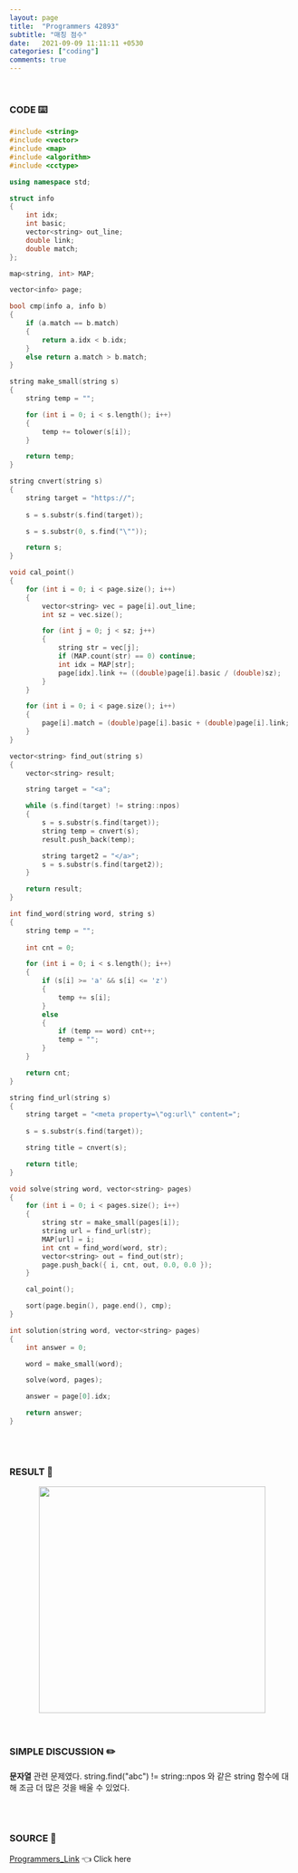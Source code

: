 ```yaml
---
layout: page
title:  "Programmers 42893"
subtitle: "매칭 점수"
date:   2021-09-09 11:11:11 +0530
categories: ["coding"]
comments: true
---
```


<br>

### CODE ⌨️

```c++
#include <string>
#include <vector>
#include <map>
#include <algorithm>
#include <cctype>

using namespace std;

struct info
{
	int idx;
	int basic;
	vector<string> out_line;
	double link;
	double match;
};

map<string, int> MAP;

vector<info> page;

bool cmp(info a, info b)
{
	if (a.match == b.match)
	{
		return a.idx < b.idx;
	}
	else return a.match > b.match;
}

string make_small(string s)
{
	string temp = "";

	for (int i = 0; i < s.length(); i++)
	{
		temp += tolower(s[i]);
	}

	return temp;
}

string cnvert(string s)
{
	string target = "https://";
	
    s = s.substr(s.find(target));

	s = s.substr(0, s.find("\""));

	return s;
}

void cal_point()
{
	for (int i = 0; i < page.size(); i++)
	{
		vector<string> vec = page[i].out_line;
		int sz = vec.size();

		for (int j = 0; j < sz; j++)
		{
			string str = vec[j];
			if (MAP.count(str) == 0) continue;
			int idx = MAP[str];
			page[idx].link += ((double)page[i].basic / (double)sz);
		}
	}

	for (int i = 0; i < page.size(); i++)
	{
		page[i].match = (double)page[i].basic + (double)page[i].link;
	}
}

vector<string> find_out(string s)
{
	vector<string> result;

	string target = "<a";

	while (s.find(target) != string::npos)
	{
		s = s.substr(s.find(target));
		string temp = cnvert(s);
		result.push_back(temp);

		string target2 = "</a>";
		s = s.substr(s.find(target2));
	}

	return result;
}

int find_word(string word, string s)
{
    string temp = "";
    
	int cnt = 0;

	for (int i = 0; i < s.length(); i++)
	{
		if (s[i] >= 'a' && s[i] <= 'z')
		{
			temp += s[i];
		}
		else
		{
			if (temp == word) cnt++;
			temp = "";
		}
	}

	return cnt;
}

string find_url(string s)
{
    string target = "<meta property=\"og:url\" content=";
    
    s = s.substr(s.find(target));

	string title = cnvert(s);

	return title;
}

void solve(string word, vector<string> pages)
{
	for (int i = 0; i < pages.size(); i++)
	{
		string str = make_small(pages[i]);
		string url = find_url(str);
		MAP[url] = i;
		int cnt = find_word(word, str);
		vector<string> out = find_out(str);
		page.push_back({ i, cnt, out, 0.0, 0.0 });
	}

	cal_point();

	sort(page.begin(), page.end(), cmp);
}

int solution(string word, vector<string> pages)
{
	int answer = 0;

	word = make_small(word);

	solve(word, pages);

	answer = page[0].idx;

	return answer;
}
```  

<br>
<br>

### RESULT 💛

<img src="{{ '/assets/programmers/p42893r.jpg' }}" style="width: 400px; height: auto; margin-left: auto; margin-right: auto; display: block;">  

<br>
<br>

### SIMPLE DISCUSSION ✏️

**문자열** 관련 문제였다. string.find("abc") != string::npos 와 같은 string 함수에 대해 조금 더 많은 것을 배울 수 있었다.  

<br>
<br>

### SOURCE 💎

[Programmers_Link][link] 👈 Click here  

<br>

<script src="https://utteranc.es/client.js"
        repo="DCherish/DCherish.github.io"
        issue-term="pathname"
        theme="boxy-light"
        crossorigin="anonymous"
        async>
</script>

[link]: https://programmers.co.kr/learn/courses/30/lessons/42893
